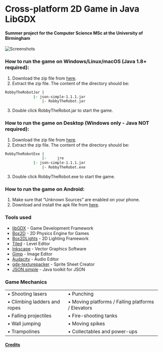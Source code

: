 # Cross-platform 2D Game in Java LibGDX
#### Summer project for the Computer Science MSc at the University of Birmingham
![Screenshots](https://www.dropbox.com/s/3airejafl7f6wjw/printscreens.png?dl=0&raw=1)

### How to run the game on Windows/Linux/macOS (Java 1.8+ required):
1. Download the zip file from [here](https://www.dropbox.com/s/cdgjqky2ikqsgvh/RobbyTheRobotJar.zip?dl=1).
2. Extract the zip file. The content of the directory should be:
```bash
RobbyTheRobotJar |	
	         |-	json-simple-1.1.1.jar
                 |-	RobbyTheRobot.jar
```
3. Double click RobbyTheRobot.jar to start the game.

### How to run the game on Desktop (Windows only - Java NOT required):
1. Download the zip file from [here](https://www.dropbox.com/s/caclat4jsa5x08s/RobbyTheRobotExe.zip?dl=1).
2. Extract the zip file. The content of the directory should be:
```bash
RobbyTheRobotExe |
                 |-     jre
	         |-	json-simple-1.1.1.jar
                 |-	RobbyTheRobot.exe
```
3. Double click RobbyTheRobot.exe to start the game.

### How to run the game on Android:
1. Make sure that “Unknown Sources” are enabled on your phone.
2. Download and install the apk file from [here](https://www.dropbox.com/sh/q5p9hfsslp3zehl/AACN5WPVEFBY36439k0o2KdBa?dl=1).

### Tools used
- [libGDX](http://libgdx.badlogicgames.com/) - Game Development Framework
- [Box2D](http://box2d.org/) - 2D Physics Engine for Games
- [Box2DLights](https://github.com/libgdx/box2dlights) - 2D Lighting Framework
- [Tiled](http://www.mapeditor.org) - Level Editor
- [Inkscape](https://inkscape.org/) - Vector Graphics Software
- [Gimp](https://www.gimp.org/) - Image Editor
- [Audacity](https://www.audacityteam.org/) - Audio Editor
- [gdx-texturepacker](https://code.google.com/archive/p/libgdx-texturepacker-gui/) - Sprite Sheet Creator
- [JSON.simple](https://code.google.com/archive/p/json-simple/) - Java toolkit for JSON

### Game Mechanics
<table border="0">
 <tr>
    <td>• Shooting lasers</td>
    <td>• Punching</td>
 </tr>
<tr>
    <td>• Climbing ladders and ropes</td>
    <td>• Moving platforms / Falling platforms / Elevators</td>
 </tr>	
<tr>
    <td>• Falling projectiles</td>
    <td>• Fire-shooting tanks</td>
 </tr>
<tr>
    <td>• Wall jumping</td>
    <td>• Moving spikes</td>
 </tr>
<tr>
    <td>• Trampolines</td>
    <td>• Collectables and power-ups</td>
 </tr>	
</table>

#### [Credits](https://www.dropbox.com/s/8y1m1bnifxjadyp/game_credits.pdf?dl=0)